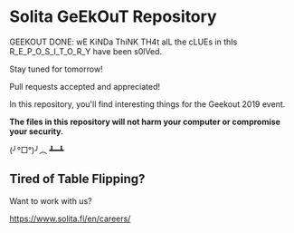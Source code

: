 # Solita GeEkOuT Repository

GEEKOUT DONE: wE KiNDa ThiNK TH4t alL the cLUEs in thIs R_E_P_O_S_I_T_O_R_Y have been s0lVed.

Stay tuned for tomorrow!

Pull requests accepted and appreciated!

In this repository, you'll find interesting things for the Geekout 2019 event.

**The files in this repository will not harm your computer or compromise your security.**

(╯°□°)╯︵ ┻━┻

## Tired of Table Flipping?

Want to work with us?

https://www.solita.fi/en/careers/
